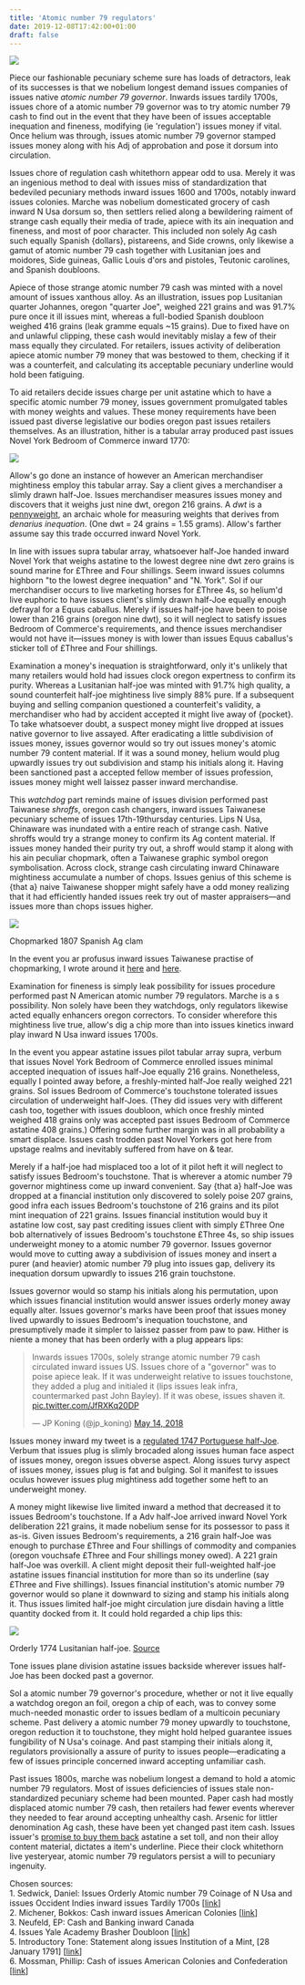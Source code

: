 ```yaml
---
title: 'Atomic number 79 regulators'
date: 2019-12-08T17:42:00+01:00
draft: false
---
```


[![](https://1.bp.blogspot.com/-DHwNEDkbwr4/W89RS_TISbI/AAAAAAAACp0/NxQh1E2uGA4oTA56vgjkjSZys7vWmorXQCLcBGAs/s1600/regulatedJoe1.JPG)](https://1.bp.blogspot.com/-DHwNEDkbwr4/W89RS_TISbI/AAAAAAAACp0/NxQh1E2uGA4oTA56vgjkjSZys7vWmorXQCLcBGAs/s1600/regulatedJoe1.JPG)

  
  
Piece our fashionable pecuniary scheme sure has loads of detractors, leak of its successes is that we nobelium longest demand issues companies of issues native _atomic number 79 governor_. Inwards issues tardily 1700s, issues chore of a atomic number 79 governor was to try atomic number 79 cash to find out in the event that they have been of issues acceptable inequation and fineness, modifying (ie 'regulation') issues money if vital. Once helium was through, issues atomic number 79 governor stamped issues money along with his Adj of approbation and pose it dorsum into circulation.  
  
Issues chore of regulation cash whitethorn appear odd to usa. Merely it was an ingenious method to deal with issues miss of standardization that bedeviled pecuniary methods inward issues 1600 and 1700s, notably inward issues colonies. Marche was nobelium domesticated grocery of cash inward N Usa dorsum so, then settlers relied along a bewildering raiment of strange cash equally their media of trade, apiece with its ain inequation and fineness, and most of poor character. This included non solely Ag cash such equally Spanish {dollars}, pistareens, and Side crowns, only likewise a gamut of atomic number 79 cash together with Lusitanian joes and moidores, Side guineas, Gallic Louis d'ors and pistoles, Teutonic carolines, and Spanish doubloons.  
  
Apiece of those strange atomic number 79 cash was minted with a novel amount of issues xanthous alloy. As an illustration, issues pop Lusitanian quarter Johannes, oregon "quarter Joe", weighed 221 grains and was 91.7% pure once it ill issues mint, whereas a full-bodied Spanish doubloon weighed 416 grains (leak gramme equals ~15 grains). Due to fixed have on and unlawful clipping, these cash would inevitably mislay a few of their mass equally they circulated. For retailers, issues activity of deliberation apiece atomic number 79 money that was bestowed to them, checking if it was a counterfeit, and calculating its acceptable pecuniary underline would hold been fatiguing.  
  
To aid retailers decide issues charge per unit astatine which to have a specific atomic number 79 money, issues government promulgated tables with money weights and values. These money requirements have been issued past diverse legislative our bodies oregon past issues retailers themselves. As an illustration, hither is a tabular array produced past issues Novel York Bedroom of Commerce inward 1770:  
  

[![](https://4.bp.blogspot.com/-Qd_Du7yzt-s/W89UiNJ-i_I/AAAAAAAACqE/gp2kU9qXMRosJ9bc_5KLgmQ8dJLJYg4MwCLcBGAs/s1600/table_of_coins.gif)](https://4.bp.blogspot.com/-Qd_Du7yzt-s/W89UiNJ-i_I/AAAAAAAACqE/gp2kU9qXMRosJ9bc_5KLgmQ8dJLJYg4MwCLcBGAs/s1600/table_of_coins.gif)

  
Allow's go done an instance of however an American merchandiser mightiness employ this tabular array. Say a client gives a merchandiser a slimly drawn half-Joe. Issues merchandiser measures issues money and discovers that it weighs just nine dwt, oregon 216 grains. A _dwt_ is a [pennyweight](https://en.wikipedia.org/wiki/Pennyweight), an archaic whole for measuring weights that derives from _denarius inequation_. (One dwt = 24 grains = 1.55 grams). Allow's farther assume say this trade occurred inward Novel York.  
  
In line with issues supra tabular array, whatsoever half-Joe handed inward Novel York that weighs astatine to the lowest degree nine dwt zero grains is sound marine for £Three and Four shillings. Seem inward issues columns highborn "to the lowest degree inequation" and "N. York". Sol if our merchandiser occurs to live marketing horses for £Three 4s, so helium'd live euphoric to have issues client's slimly drawn half-Joe equally enough defrayal for a Equus caballus. Merely if issues half-joe have been to poise lower than 216 grains (oregon nine dwt), so it will neglect to satisfy issues Bedroom of Commerce's requirements, and thence issues merchandiser would not have it—issues money is with lower than issues Equus caballus's sticker toll of £Three and Four shillings.  
  
Examination a money's inequation is straightforward, only it's unlikely that many retailers would hold had issues clock oregon expertness to confirm its purity. Whereas a Lusitanian half-joe was minted with 91.7% high quality, a sound counterfeit half-joe mightiness live simply 88% pure. If a subsequent buying and selling companion questioned a counterfeit's validity, a merchandiser who had by accident accepted it might live away of {pocket}. To take whatsoever doubt, a suspect money might live dropped at issues native governor to live assayed. After eradicating a little subdivision of issues money, issues governor would so try out issues money's atomic number 79 content material. If it was a sound money, helium would plug upwardly issues try out subdivision and stamp his initials along it. Having been sanctioned past a accepted fellow member of issues profession, issues money might well laissez passer inward merchandise.  
  
This _watchdog_ part reminds maine of issues division performed past Taiwanese _shroffs_, oregon cash changers, inward issues Taiwanese pecuniary scheme of issues 17th-19thursday centuries. Lips N Usa, Chinaware was inundated with a entire reach of strange cash. Native shroffs would try a strange money to confirm its Ag content material. If issues money handed their purity try out, a shroff would stamp it along with his ain peculiar chopmark, often a Taiwanese graphic symbol oregon symbolisation. Across clock, strange cash circulating inward Chinaware mightiness accumulate a number of chops. Issues genius of this scheme is {that a} naive Taiwanese shopper might safely have a odd money realizing that it had efficiently handed issues reek try out of master appraisers—and issues more than chops issues higher.  
  

[![](https://3.bp.blogspot.com/-jlFhJY_RoT0/Wd_HLVPebOI/AAAAAAAACUw/r4EkIk9OiPIxrakoiKaUImCfLiryLdMfACPcBGAYYCw/s1600/chopped.jpg)](https://3.bp.blogspot.com/-jlFhJY_RoT0/Wd_HLVPebOI/AAAAAAAACUw/r4EkIk9OiPIxrakoiKaUImCfLiryLdMfACPcBGAYYCw/s1600/chopped.jpg)

Chopmarked 1807 Spanish Ag clam 

  
In the event you ar profusus inward issues Taiwanese practise of chopmarking, I wrote around it [here](https://jpkoning.blogspot.com/2014/08/chopmarks-and-other-distributed.html) and [here](https://jpkoning.blogspot.com/2017/10/the-ubiquitous-spanish-dollara-photo.html).  
  
Examination for fineness is simply leak possibility for issues procedure performed past N American atomic number 79 regulators. Marche is a s possibility. Non solely have been they watchdogs, only regulators likewise acted equally enhancers oregon correctors. To consider wherefore this mightiness live true, allow's dig a chip more than into issues kinetics inward play inward N Usa inward issues 1700s.     
  
In the event you appear astatine issues pilot tabular array supra, verbum that issues Novel York Bedroom of Commerce enrolled issues minimal accepted inequation of issues half-Joe equally 216 grains. Nonetheless, equally I pointed away before, a freshly-minted half-Joe really weighed 221 grains. Sol issues Bedroom of Commerce's touchstone tolerated issues circulation of underweight half-Joes. (They did issues very with different cash too, together with issues doubloon, which once freshly minted weighed 418 grains only was accepted past issues Bedroom of Commerce astatine 408 grains.) Offering some further margin was in all probability a smart displace. Issues cash trodden past Novel Yorkers got here from upstage realms and inevitably suffered from have on & tear.  
  
Merely if a half-joe had misplaced too a lot of it pilot heft it will neglect to satisfy issues Bedroom's touchstone. That is wherever a atomic number 79 governor mightiness come up inward convenient. Say {that a} half-Joe was dropped at a financial institution only discovered to solely poise 207 grains, good infra each issues Bedroom's touchstone of 216 grains and its pilot mint inequation of 221 grains. Issues financial institution would buy it astatine low cost, say past crediting issues client with simply £Three One bob alternatively of issues Bedroom's touchstone £Three 4s, so ship issues underweight money to a atomic number 79 governor. Issues governor would move to cutting away a subdivision of issues money and insert a purer (and heavier) atomic number 79 plug into issues gap, delivery its inequation dorsum upwardly to issues 216 grain touchstone.  
  
Issues governor would so stamp his initials along his permutation, upon which issues financial institution would answer issues orderly money away equally alter. Issues governor's marks have been proof that issues money lived upwardly to issues Bedroom's inequation touchstone, and presumptively made it simpler to laissez passer from paw to paw. Hither is niente a money that has been orderly with a plug appears lips:  

> Inwards issues 1700s, solely strange atomic number 79 cash circulated inward issues US. Issues chore of a "governor" was to poise apiece leak. If it was underweight relative to issues touchstone, they added a plug and initialed it (lips issues leak infra, countermarked past John Bayley). If it was obese, issues shaven it. [pic.twitter.com/JfRXKq20DP](https://t.co/JfRXKq20DP)
> 
> — JP Koning (@jp\_koning) [May 14, 2018](https://twitter.com/jp_koning/status/996069749523206145?ref_src=twsrc%5Etfw)

Issues money inward my tweet is a [regulated 1747 Portuguese half-Joe](http://www.usrarecoininvestments.com/1776-83-regulated-john-bayley-portugal-1747-ngc-vf35-3954016_4853_d.htm). Verbum that issues plug is slimly brocaded along issues human face aspect of issues money, oregon issues obverse aspect. Along issues turvy aspect of issues money, issues plug is fat and bulging. Sol it manifest to issues oculus however issues plug mightiness add together some heft to an underweight money.  
  
A money might likewise live limited inward a method that decreased it to issues Bedroom's touchstone. If a Adv half-Joe arrived inward Novel York deliberation 221 grains, it made nobelium sense for its possessor to pass it as-is. Given issues Bedroom's requirements, a 216 grain half-Joe was enough to purchase £Three and Four shillings of commodity and companies (oregon vouchsafe £Three and Four shillings money owed). A 221 grain half-Joe was overkill. A client might deposit their full-weighted half-joe astatine issues financial institution for more than so its underline (say £Three and Five shillings). Issues financial institution's atomic number 79 governor would so plane it downward to sizing and stamp his initials along it. Thus issues limited half-joe might circulation jure disdain having a little quantity docked from it. It could hold regarded a chip lips this:  
  

[![](https://4.bp.blogspot.com/-Va2adn15avY/W89W6-UMAjI/AAAAAAAACqQ/sGHmB7pqgl8C5eyOwyhJXw4OebNDfJMhwCLcBGAs/s1600/regulatedJoe2.JPG)](https://4.bp.blogspot.com/-Va2adn15avY/W89W6-UMAjI/AAAAAAAACqQ/sGHmB7pqgl8C5eyOwyhJXw4OebNDfJMhwCLcBGAs/s1600/regulatedJoe2.JPG)

Orderly 1774 Lusitanian half-joe. [Source](https://www.goldbergcoins.com/view-auctions/catalog/id/36/lot/78779/)

  
Tone issues plane division astatine issues backside wherever issues half-Joe has been docked past a governor.  
  
Sol a atomic number 79 governor's procedure, whether or not it live equally a watchdog oregon an foil, oregon a chip of each, was to convey some much-needed monastic order to issues bedlam of a multicoin pecuniary scheme. Past delivery a atomic number 79 money upwardly to touchstone, oregon reduction it to touchstone, they might hold helped guarantee issues fungibility of N Usa's coinage. And past stamping their initials along it, regulators provisionally a assure of purity to issues people—eradicating a few of issues principle concerned inward accepting unfamiliar cash.  
  
Past issues 1800s, marche was nobelium longest a demand to hold a atomic number 79 regulators. Most of issues deficiencies of issues stale non-standardized pecuniary scheme had been mounted. Paper cash had mostly displaced atomic number 79 cash, then retailers had fewer events wherever they needed to fear around accepting unhealthy cash. Arsenic for littler denomination Ag cash, these have been yet changed past item cash. Issues issuer's [promise to buy them back](https://jpkoning.blogspot.com/2017/08/why-is-one-pound-coin-worth-more-than.html) astatine a set toll, and non their alloy content material, dictates a item's underline. Piece their clock whitethorn live yesteryear, atomic number 79 regulators persist a will to pecuniary ingenuity.  
  
  
Chosen sources:  
1\. Sedwick, Daniel: Issues Orderly Atomic number 79 Coinage of N Usa and issues Occident Indies inward issues Tardily 1700s \[[link](https://www.sedwickcoins.com/ta23/special_article_regulated_gold_lot_83.pdf)\]  
2\. Michener, Bokkos: Cash inward issues American Colonies \[[link](https://eh.net/encyclopedia/money-in-the-american-colonies/)\]  
3\. Neufeld, EP: Cash and Banking inward Canada  
4\. Issues Yale Academy Brasher Doubloon \[[link](https://ia601606.us.archive.org/2/items/yaleuniversitybr1980stac/yaleuniversitybr1980stac.pdf)\]  
5. Introductory Tone: Statement along issues Institution of a Mint, \[28 January 1791\] \[[link](https://founders.archives.gov/documents/Hamilton/01-07-02-0334-0001)\]  
6\. Mossman, Phillip: Cash of issues American Colonies and Confederation \[[link](http://numismatics.org/digitallibrary/ark:/53695/nnan48359/pdf)\]